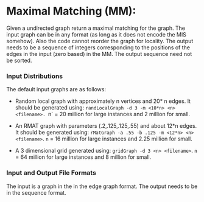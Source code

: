 # Maximal Matching (MM):

Given a undirected graph return a maximal matching for the graph.
The input graph can be in any format (as long as it does not
encode the MIS somehow).  Also the code cannot reorder the graph for
locality.  The output needs to be a sequence of integers corresponding
to the positions of the edges in the input (zero based) in the MM.
The output sequence need not be sorted.

###  Input Distributions

The default input graphs are as follows:

- Random local graph with approximately n vertices and 20* n
edges.   It should be generated using:
`randLocalGraph -d 3 -m <10*n> <n> <filename>.
`n` = 20 million for large instances and 2 million for small.

- An RMAT graph with parameters (.2,.125,.125,.55) and about 12*n edges.
It should be generated using:
`rMatGraph -a .55 -b .125 -m <12*n> <n> <filename>`.
`n` = 16 million for large instances and 2.25 million for small.

- A 3 dimensional grid generated using:
`gridGraph -d 3 <n> <filename>`.
`n` = 64 million for large instances and 8 million for small.

### Input and Output File Formats 

The input is a graph in the in the edge graph format.  The 
output needs to be in the sequence format.  
